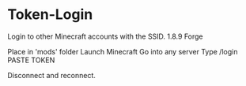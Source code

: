 # Token-Login
Login to other Minecraft accounts with the SSID.
1.8.9 Forge

Place in 'mods' folder
Launch Minecraft
Go into any server
Type /login PASTE TOKEN

Disconnect and reconnect.
